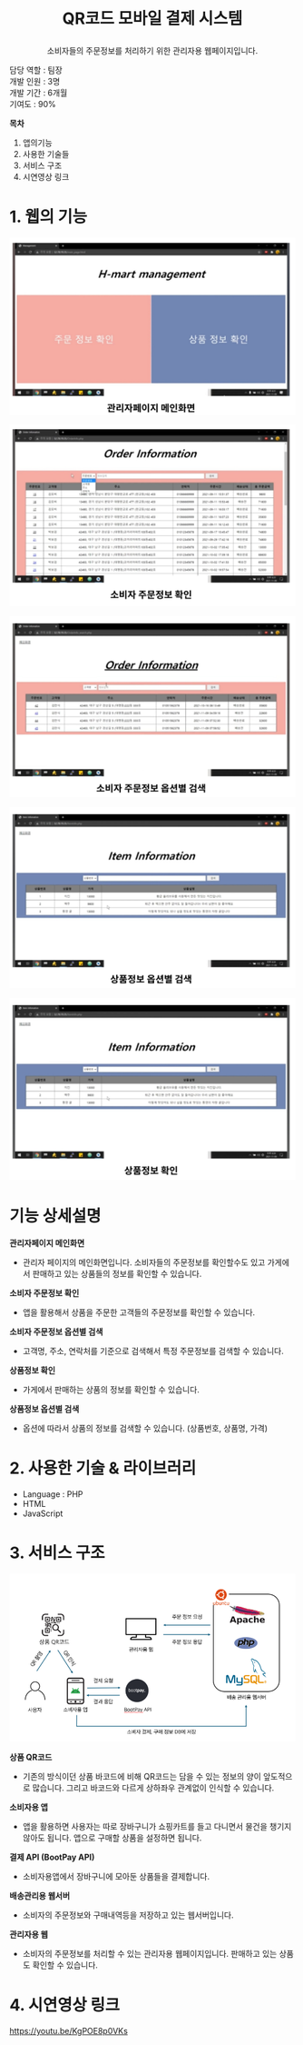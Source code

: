 # <p align="center">   QR코드 모바일 결제 시스템 </p>

##### 

<p align="center">소비자들의 주문정보를 처리하기 위한 관리자용 웹페이지입니다.</p>

담당 역할 : 팀장<br>
개발 인원 : 3명 <br>
개발 기간 : 6개월<br>
기여도 : 90%

**목차**

1. 앱의기능
2. 사용한 기술들
3. 서비스 구조
4. 시연영상 링크



#  1. 웹의 기능
![](https://raw.githubusercontent.com/YunSeokVV/Capstone_Design_Web/master/preview/preView1.png)

![](https://raw.githubusercontent.com/YunSeokVV/Capstone_Design_Web/master/preview/preView2.png)

![](https://raw.githubusercontent.com/YunSeokVV/Capstone_Design_Web/master/preview/preView3.png)

![](https://raw.githubusercontent.com/YunSeokVV/Capstone_Design_Web/master/preview/preView4.png)

![](https://raw.githubusercontent.com/YunSeokVV/Capstone_Design_Web/master/preview/preView5.png)



# 기능 상세설명

**관리자페이지 메인화면** 
- 관리자 페이지의 메인화면입니다. 소비자들의 주문정보를 확인할수도 있고 가게에서 판매하고 있는 상품들의 정보를 확인할 수 있습니다.

**소비자 주문정보 확인**
- 앱을 활용해서 상품을 주문한 고객들의 주문정보를 확인할 수 있습니다. 

**소비자 주문정보 옵션별 검색**
- 고객명, 주소, 연락처를 기준으로 검색해서 특정 주문정보를 검색할 수 있습니다.
  
**상품정보 확인**
- 가게에서 판매하는 상품의 정보를 확인할 수 있습니다.

**상품정보 옵션별 검색**
- 옵션에 따라서 상품의 정보를 검색할 수 있습니다. (상품번호, 상품명, 가격)

# 2. 사용한 기술 & 라이브러리

- Language : PHP
- HTML
- JavaScript

# 3. 서비스 구조

![](https://raw.githubusercontent.com/YunSeokVV/Capstone_Design_Web/master/preview/ServiceArchitecture.png)

**상품 QR코드** 
- 기존의 방식이던 상품 바코드에 비해 QR코드는 담을 수 있는 정보의 양이 앞도적으로 많습니다. 그리고 바코드와 다르게 상하좌우 관계없이 인식할 수 있습니다.

**소비자용 앱**
- 앱을 활용하면 사용자는 따로 장바구니가 쇼핑카트를 들고 다니면서 물건을 챙기지 않아도 됩니다. 앱으로 구매할 상품을 설정하면 됩니다.
  
**결제 API (BootPay API)**
- 소비자용앱에서 장바구니에 모아둔 상품들을 결제합니다.
  
**배송관리용 웹서버**
- 소비자의 주문정보와 구매내역등을 저장하고 있는 웹서버입니다.
  
**관리자용 웹**
- 소비자의 주문정보를 처리할 수 있는 관리자용 웹페이지입니다. 판매하고 있는 상품도 확인할 수 있습니다.
  

# 4. 시연영상 링크

https://youtu.be/KgPOE8p0VKs
